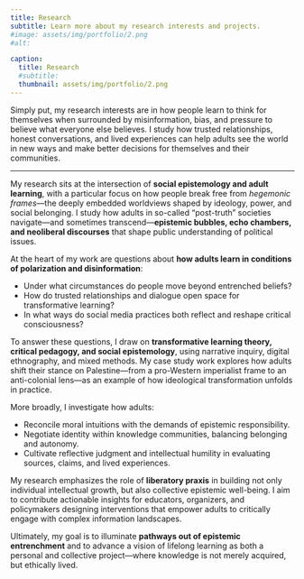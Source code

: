 ```yaml
---
title: Research
subtitle: Learn more about my research interests and projects.
#image: assets/img/portfolio/2.png
#alt: 

caption:
  title: Research
  #subtitle: 
  thumbnail: assets/img/portfolio/2.png
---
```



Simply put, my research interests are in how people learn to think for themselves when surrounded by misinformation, bias, and pressure to believe what everyone else believes. I study how trusted relationships, honest conversations, and lived experiences can help adults see the world in new ways and make better decisions for themselves and their communities.

-----

My research sits at the intersection of **social epistemology and adult learning**, with a particular focus on how people break free from *hegemonic frames*—the deeply embedded worldviews shaped by ideology, power, and social belonging. I study how adults in so-called “post-truth” societies navigate—and sometimes transcend—**epistemic bubbles, echo chambers, and neoliberal discourses** that shape public understanding of political issues.  

At the heart of my work are questions about **how adults learn in conditions of polarization and disinformation**:  

- Under what circumstances do people move beyond entrenched beliefs?  
- How do trusted relationships and dialogue open space for transformative learning?  
- In what ways do social media practices both reflect and reshape critical consciousness?  

To answer these questions, I draw on **transformative learning theory, critical pedagogy, and social epistemology**, using narrative inquiry, digital ethnography, and mixed methods. My case study work explores how adults shift their stance on Palestine—from a pro-Western imperialist frame to an anti-colonial lens—as an example of how ideological transformation unfolds in practice.  

More broadly, I investigate how adults:  

- Reconcile moral intuitions with the demands of epistemic responsibility.  
- Negotiate identity within knowledge communities, balancing belonging and autonomy.  
- Cultivate reflective judgment and intellectual humility in evaluating sources, claims, and lived experiences.  

My research emphasizes the role of **liberatory praxis** in building not only individual intellectual growth, but also collective epistemic well-being. I aim to contribute actionable insights for educators, organizers, and policymakers designing interventions that empower adults to critically engage with complex information landscapes.  

Ultimately, my goal is to illuminate **pathways out of epistemic entrenchment** and to advance a vision of lifelong learning as both a personal and collective project—where knowledge is not merely acquired, but ethically lived.  

